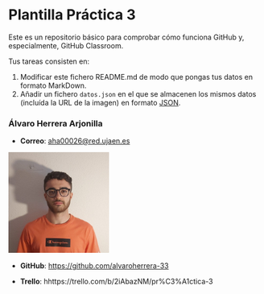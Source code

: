 # Plantilla Práctica 3
Este es un repositorio básico para comprobar cómo funciona GitHub y, especialmente, GitHub Classroom.

Tus tareas consisten en:
1) Modificar este fichero README.md de modo que pongas tus datos en formato MarkDown.
2) Añadir un fichero <code>datos.json</code> en el que se almacenen los mismos datos (incluída la URL de la imagen) en formato [JSON](https://es.wikipedia.org/wiki/JSON).

### Álvaro Herrera Arjonilla
* **Correo**: aha00026@red.ujaen.es

<img src='/perfil.jpg' width='200px'>

* **GitHub**: https://github.com/alvaroherrera-33

* **Trello**: hhttps://trello.com/b/2iAbazNM/pr%C3%A1ctica-3